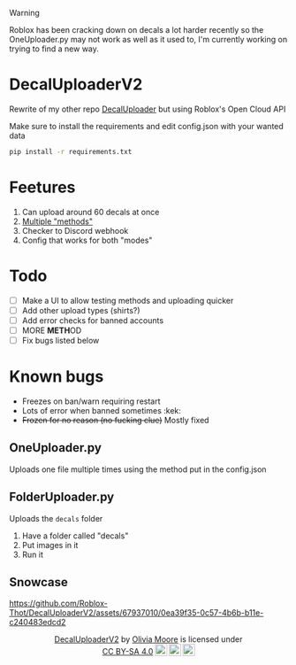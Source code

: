 > [!WARNING]  
> Roblox has been cracking down on decals a lot harder recently so the OneUploader.py may not work as well as it used to, I'm currently working on trying to find a new way.

# DecalUploaderV2
Rewrite of my other repo [DecalUploader](https://github.com/Roblox-Thot/DecalUploader) but using Roblox's Open Cloud API

Make sure to install the requirements and edit config.json with your wanted data

```cmd
pip install -r requirements.txt
```

# **Feet**ures
1. Can upload around 60 decals at once
2. [Multiple "methods"](https://github.com/Roblox-Thot/DecalUploaderV2/wiki/Methods)
3. Checker to Discord webhook
4. Config that works for both "modes"

# Todo
- [ ] Make a UI to allow testing methods and uploading quicker
- [ ] Add other upload types (shirts?)
- [ ] Add error checks for banned accounts
- [ ] MORE **METH**OD
- [ ] Fix bugs listed below

# Known bugs
* Freezes on ban/warn requiring restart
* Lots of error when banned sometimes :kek:
* ~~Frozen for no reason (no fucking clue)~~ Mostly fixed

## OneUploader.py
Uploads one file multiple times using the method put in the config.json

## FolderUploader.py
Uploads the `decals` folder
1. Have a folder called "decals"
2. Put images in it
3. Run it

##

## Snowcase
https://github.com/Roblox-Thot/DecalUploaderV2/assets/67937010/0ea39f35-0c57-4b6b-b11e-c240483edcd2

<div align="center">
<p xmlns:cc="http://creativecommons.org/ns#" xmlns:dct="http://purl.org/dc/terms/"><a property="dct:title" rel="cc:attributionURL" href="https://github.com/Roblox-Thot/DecalUploaderV2">DecalUploaderV2</a> by <a rel="cc:attributionURL dct:creator" property="cc:attributionName" href="https://github.com/Roblox-Thot">Olivia Moore</a> is licensed under <a href="https://creativecommons.org/licenses/by-sa/4.0/?ref=chooser-v1" target="_blank" rel="license noopener noreferrer" style="display:inline-block;">CC BY-SA 4.0<img style="height:22px!important;margin-left:3px;vertical-align:text-bottom;" src="https://mirrors.creativecommons.org/presskit/icons/cc.svg?ref=chooser-v1" alt=""><img style="height:22px!important;margin-left:3px;vertical-align:text-bottom;" src="https://mirrors.creativecommons.org/presskit/icons/by.svg?ref=chooser-v1" alt=""><img style="height:22px!important;margin-left:3px;vertical-align:text-bottom;" src="https://mirrors.creativecommons.org/presskit/icons/sa.svg?ref=chooser-v1" alt=""></a></p></div>
